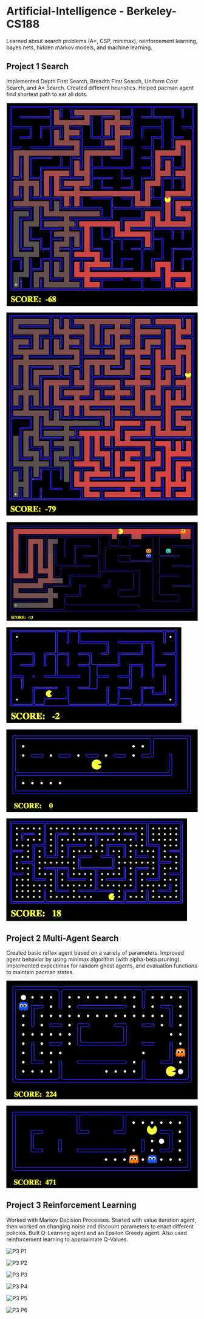 # Artificial-Intelligence - Berkeley-CS188

Learned about search problems (A*, CSP, minimax), reinforcement learning, bayes nets, hidden markov models, and machine learning.


## Project 1 Search

Implemented Depth First Search, Breadth First Search, Uniform Cost Search, and A* Search. Created different heuristics. Helped pacman agent find shortest path to eat all dots.

![P1 P1](https://github.com/YFateen/AI/blob/master/Photos/P1/P1.png)

![P1 P2](https://github.com/YFateen/AI/blob/master/Photos/P1/P2.png)

![P1 P3](https://github.com/YFateen/AI/blob/master/Photos/P1/P3.png)

![P1 P4](https://github.com/YFateen/AI/blob/master/Photos/P1/P4.png)

![P1 P5](https://github.com/YFateen/AI/blob/master/Photos/P1/P5.png)

![P1 P6](https://github.com/YFateen/AI/blob/master/Photos/P1/P6.png)

## Project 2 Multi-Agent Search

Created basic reflex agent based on a variety of parameters. Improved agent behavior by using minimax algorithm (with alpha-beta pruning). Implemented expectimax for random ghost agents, and evaluation functions to maintain pacman states.

![P2 P1](https://github.com/YFateen/AI/blob/master/Photos/P2/P1%20(1).png)

![P2 P2](https://github.com/YFateen/AI/blob/master/Photos/P2/P2.png)

## Project 3 Reinforcement Learning

Worked with Markov Decision Processes. Started with value iteration agent, then worked on changing noise and discount parameters to enact different policies. Built Q-Learning agent and an Epsilon Greedy agent. Also used reinforcement learning to approximate Q-Values.

![P3 P1](https://github.com/YFateen/AI/tree/master/Photos/P3/P1.png)

![P3 P2](https://github.com/YFateen/AI/tree/master/Photos/P3/P2.png)

![P3 P3](https://github.com/YFateen/AI/tree/master/Photos/P3/P3.png)

![P3 P4](https://github.com/YFateen/AI/tree/master/Photos/P3/P4.png)

![P3 P5](https://github.com/YFateen/AI/tree/master/Photos/P3/P5.png)

![P3 P6](https://github.com/YFateen/AI/tree/master/Photos/P3/P6.png)
